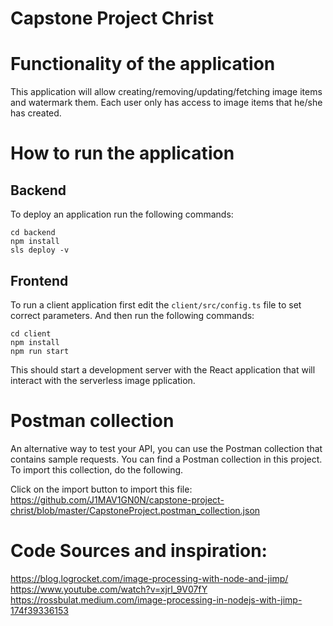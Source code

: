 # Capstone Project Christ

# Functionality of the application

This application will allow creating/removing/updating/fetching image items and watermark them. Each user only has access to image items that he/she has created.

# How to run the application

## Backend

To deploy an application run the following commands:

```
cd backend
npm install
sls deploy -v
```

## Frontend

To run a client application first edit the `client/src/config.ts` file to set correct parameters. And then run the following commands:

```
cd client
npm install
npm run start
```

This should start a development server with the React application that will interact with the serverless image pplication.

# Postman collection

An alternative way to test your API, you can use the Postman collection that contains sample requests. You can find a Postman collection in this project. To import this collection, do the following.

Click on the import button to import this file:
https://github.com/J1MAV1GN0N/capstone-project-christ/blob/master/CapstoneProject.postman_collection.json


# Code Sources and inspiration:
https://blog.logrocket.com/image-processing-with-node-and-jimp/
https://www.youtube.com/watch?v=xjrI_9V07fY
https://rossbulat.medium.com/image-processing-in-nodejs-with-jimp-174f39336153

